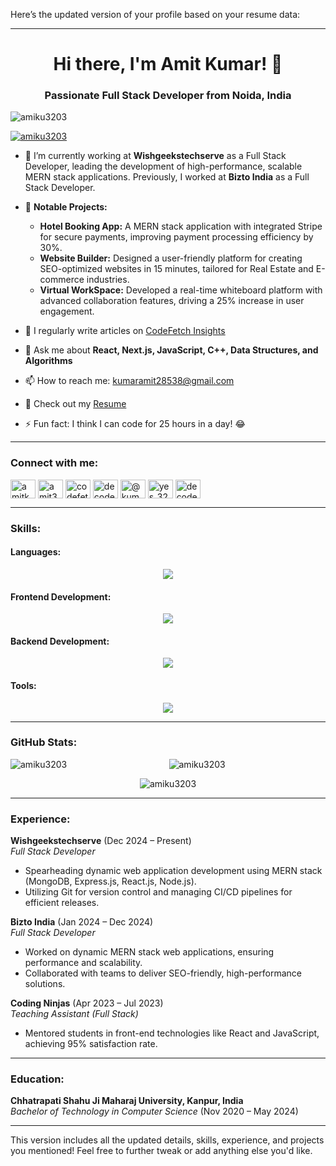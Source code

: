 Here’s the updated version of your profile based on your resume data:

---

<h1 align="center">Hi there, I'm Amit Kumar! 👋</h1>
<h3 align="center">Passionate Full Stack Developer from Noida, India</h3>

<p align="left">
  <img src="https://komarev.com/ghpvc/?username=amiku3203&label=Profile%20views&color=0e75b6&style=flat" alt="amiku3203" />
</p>

<p align="left">
  <a href="https://github.com/ryo-ma/github-profile-trophy">
    <img src="https://github-profile-trophy.vercel.app/?username=amiku3203" alt="amiku3203" />
  </a>
</p>

- 🔭 I’m currently working at **Wishgeekstechserve** as a Full Stack Developer, leading the development of high-performance, scalable MERN stack applications. Previously, I worked at **Bizto India** as a Full Stack Developer.
- 🌟 **Notable Projects:**
  - **Hotel Booking App:** A MERN stack application with integrated Stripe for secure payments, improving payment processing efficiency by 30%.
  - **Website Builder:** Designed a user-friendly platform for creating SEO-optimized websites in 15 minutes, tailored for Real Estate and E-commerce industries.
  - **Virtual WorkSpace:** Developed a real-time whiteboard platform with advanced collaboration features, driving a 25% increase in user engagement.
- 📝 I regularly write articles on [CodeFetch Insights](https://codefetch-inshights-amit.vercel.app/)

- 💬 Ask me about **React, Next.js, JavaScript, C++, Data Structures, and Algorithms**

- 📫 How to reach me: [kumaramit28538@gmail.com](mailto:kumaramit28538@gmail.com)

- 📄 Check out my [Resume](https://drive.google.com/file/d/1kv-DO1DVUe0AdQEBVgw7J6oR22F91ztE/view)

- ⚡ Fun fact: I think I can code for 25 hours in a day! 😂

---

<h3 align="left">Connect with me:</h3>
<p align="left">
  <a href="https://twitter.com/amitkum64319061" target="blank"><img align="center" src="https://raw.githubusercontent.com/rahuldkjain/github-profile-readme-generator/master/src/images/icons/Social/twitter.svg" alt="amitkum64319061" height="30" width="40" /></a>
  <a href="https://linkedin.com/in/amit3203" target="blank"><img align="center" src="https://raw.githubusercontent.com/rahuldkjain/github-profile-readme-generator/master/src/images/icons/Social/linked-in-alt.svg" alt="amit3203" height="30" width="40" /></a>
  <a href="https://www.youtube.com/c/codefetch" target="blank"><img align="center" src="https://raw.githubusercontent.com/rahuldkjain/github-profile-readme-generator/master/src/images/icons/Social/youtube.svg" alt="codefetch" height="30" width="40" /></a>
  <a href="https://www.codechef.com/users/decoder_3203" target="blank"><img align="center" src="https://cdn.jsdelivr.net/npm/simple-icons@3.1.0/icons/codechef.svg" alt="decoder_3203" height="30" width="40" /></a>
  <a href="https://www.hackerrank.com/@kumaramit28538" target="blank"><img align="center" src="https://raw.githubusercontent.com/rahuldkjain/github-profile-readme-generator/master/src/images/icons/Social/hackerrank.svg" alt="@kumaramit28538" height="30" width="40" /></a>
  <a href="https://www.leetcode.com/yes_3203" target="blank"><img align="center" src="https://raw.githubusercontent.com/rahuldkjain/github-profile-readme-generator/master/src/images/icons/Social/leet-code.svg" alt="yes_3203" height="30" width="40" /></a>
  <a href="https://auth.geeksforgeeks.org/user/decoder_3203/profile" target="blank"><img align="center" src="https://raw.githubusercontent.com/rahuldkjain/github-profile-readme-generator/master/src/images/icons/Social/geeks-for-geeks.svg" alt="decoder_3203" height="30" width="40" /></a>
</p>

---

<h3 align="left">Skills:</h3>
<h4 align="left">Languages:</h4>
<p align="center">
  <a href="https://skillicons.dev">
    <img src="https://skillicons.dev/icons?i=c,cpp,java,javascript,typescript,html,css,sass" />
  </a>
</p>

<h4 align="left">Frontend Development:</h4>
<p align="center">
  <a href="https://skillicons.dev">
    <img src="https://skillicons.dev/icons?i=react,redux,nextjs,tailwind,bootstrap" />
  </a>
</p>

<h4 align="left">Backend Development:</h4>
<p align="center">
  <a href="https://skillicons.dev">
    <img src="https://skillicons.dev/icons?i=nodejs,express,mongodb,mysql,firebase" />
  </a>
</p>

<h4 align="left">Tools:</h4>
<p align="center">
  <a href="https://skillicons.dev">
    <img src="https://skillicons.dev/icons?i=git,vscode,postman" />
  </a>
</p>

---

<h3 align="left">GitHub Stats:</h3>
<p align="center">
  <img align="left" src="https://github-readme-stats.vercel.app/api/top-langs?username=amiku3203&show_icons=true&locale=en&layout=compact" alt="amiku3203" />
</p>

<p align="center">
  <img align="center" src="https://github-readme-stats.vercel.app/api?username=amiku3203&show_icons=true&locale=en" alt="amiku3203" />
</p>

<p align="center">
  <img align="center" src="https://github-readme-streak-stats.herokuapp.com/?user=amiku3203&" alt="amiku3203" />
</p>

---

### Experience:

**Wishgeekstechserve** (Dec 2024 – Present)  
*Full Stack Developer*  
- Spearheading dynamic web application development using MERN stack (MongoDB, Express.js, React.js, Node.js).
- Utilizing Git for version control and managing CI/CD pipelines for efficient releases.

**Bizto India** (Jan 2024 – Dec 2024)  
*Full Stack Developer*  
- Worked on dynamic MERN stack web applications, ensuring performance and scalability.
- Collaborated with teams to deliver SEO-friendly, high-performance solutions.

**Coding Ninjas** (Apr 2023 – Jul 2023)  
*Teaching Assistant (Full Stack)*  
- Mentored students in front-end technologies like React and JavaScript, achieving 95% satisfaction rate.

---

### Education:

**Chhatrapati Shahu Ji Maharaj University, Kanpur, India**  
*Bachelor of Technology in Computer Science* (Nov 2020 – May 2024)

---

This version includes all the updated details, skills, experience, and projects you mentioned! Feel free to further tweak or add anything else you'd like.
